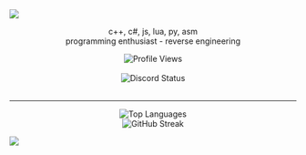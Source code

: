 <img src="assets/flipped.png">

<p align="center">
  c++, c#, js, lua, py, asm
  <br>
  programming enthusiast - reverse engineering  
</p>

<p align="center">
  <img src="https://komarev.com/ghpvc/?username=jqms&style=for-the-badge&color=red" alt="Profile Views">
  <br><br>
  <img src="https://lanyard.cnrad.dev/api/582594004479246343?borderRadius=5px&animated=:true" alt="Discord Status">
  <br><br>
</p>

<hr>

<p align="center">
  <img src="https://github-readme-stats.vercel.app/api/top-langs/?username=jqms&theme=dark&hide_border=true&include_all_commits=true&count_private=false" alt="Top Languages">
  <br>
  <img src="https://github-readme-streak-stats.herokuapp.com/?user=jqms&theme=dark&hide_border=true" alt="GitHub Streak">
</p>

<img src="assets/not flipped.png">
